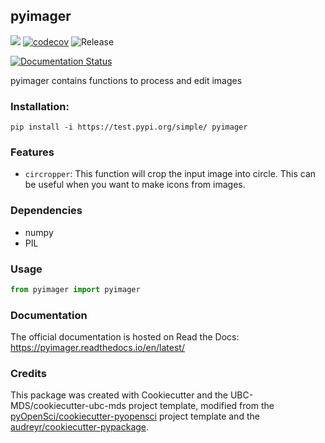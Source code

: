 ## pyimager 

![](https://github.com/dataubc/pyimager/workflows/build/badge.svg) [![codecov](https://codecov.io/gh/dataubc/pyimager/branch/master/graph/badge.svg)](https://codecov.io/gh/dataubc/pyimager) ![Release](https://github.com/dataubc/pyimager/workflows/Release/badge.svg)

[![Documentation Status](https://readthedocs.org/projects/pyimager/badge/?version=latest)](https://pyimager.readthedocs.io/en/latest/?badge=latest)

pyimager contains functions to process and edit images

### Installation:

```
pip install -i https://test.pypi.org/simple/ pyimager
```

### Features
- `circropper`: This function will crop the input image into circle. This can be useful when you want to make icons from images. 

### Dependencies

- numpy
- PIL

### Usage

``` python
from pyimager import pyimager
```

### Documentation
The official documentation is hosted on Read the Docs: <https://pyimager.readthedocs.io/en/latest/>

### Credits
This package was created with Cookiecutter and the UBC-MDS/cookiecutter-ubc-mds project template, modified from the [pyOpenSci/cookiecutter-pyopensci](https://github.com/pyOpenSci/cookiecutter-pyopensci) project template and the [audreyr/cookiecutter-pypackage](https://github.com/audreyr/cookiecutter-pypackage).
